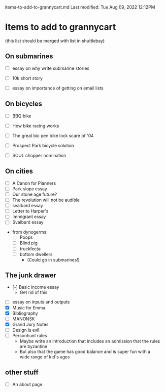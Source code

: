 items-to-add-to-grannycart.md
Last modified: Tue Aug 09, 2022  12:12PM

# Items to add to grannycart
(this list should be merged with list in shuttlebay)

## On submarines
* [ ] essay on why write submarine stories
* [ ] 10k short story
* [ ] essay on importance of getting on email lists


## On bicycles
* [ ] BBQ bike
* [ ] How bike racing works
* [ ] The great bic pen bike lock scare of '04
* [ ] Prospect Park bicycle solution
* [ ] SCUL chopper nomination


## On cities
* [ ] A Canon for Planners
* [ ] Park slope essay
* [ ] Our stone age future?
* [ ] The revolution will not be audible
* [ ] svalbard essay
* [ ] Letter to Harper's
* [ ] Immigrant essay
* [ ] Svalbard essay
* from dynogerms:
	* [ ] Poops
	* [ ] Blind pig
	* [ ] truckfecta
	* [ ] bottom dwellers
		* (Could go in submarines!)


## The junk drawer
* [-] Basic income essay
	* Get rid of this
* [ ] essay on inputs and outputs
* [X] Music for Emma
* [X] Bibliography
* [ ] MANONSK
* [X] Grand Jury Notes
* [ ] Design is evil
* [ ] Personhunt rules
	* Maybe write an introduction that includes an admission that the rules are byzantine
	* But also that the game has good balance and is super fun with a wide range of kid's ages


## other stuff
* [ ] An about page


